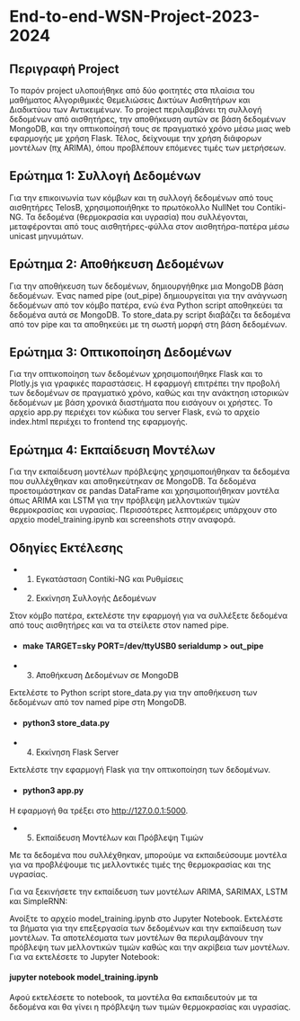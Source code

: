 # End-to-end-WSN-Project-2023-2024

## Περιγραφή Project

Το παρόν project υλοποιήθηκε από δύο φοιτητές στα πλαίσια του μαθήματος Αλγοριθμικές Θεμελιώσεις
Δικτύων Αισθητήρων και Διαδικτύου των Αντικειμένων. Το project περιλαμβάνει τη συλλογή δεδομένων
από αισθητήρες, την αποθήκευση αυτών σε βάση δεδομένων MongoDB, και την οπτικοποίησή τους σε
πραγματικό χρόνο μέσω μιας web εφαρμογής με χρήση Flask. Τέλος, δείχνουμε την χρήση διάφορων μοντέλων (πχ ARIMA), όπου προβλέπουν επόμενες τιμές των μετρήσεων.

## Ερώτημα 1: Συλλογή Δεδομένων

Για την επικοινωνία των κόμβων και τη συλλογή δεδομένων από τους αισθητήρες TelosB,
χρησιμοποιήθηκε το πρωτόκολλο NullNet του Contiki-NG. Τα δεδομένα (θερμοκρασία και υγρασία) που
συλλέγονται, μεταφέρονται από τους αισθητήρες-φύλλα στον αισθητήρα-πατέρα μέσω unicast
μηνυμάτων.

## Ερώτημα 2: Αποθήκευση Δεδομένων

Για την αποθήκευση των δεδομένων, δημιουργήθηκε μια MongoDB βάση δεδομένων. Ένας named pipe
(out_pipe) δημιουργείται για την ανάγνωση δεδομένων από τον κόμβο πατέρα, ενώ ένα Python script
αποθηκεύει τα δεδομένα αυτά σε MongoDB. Το store_data.py script διαβάζει τα δεδομένα από τον pipe
και τα αποθηκεύει με τη σωστή μορφή στη βάση δεδομένων.

## Ερώτημα 3: Οπτικοποίηση Δεδομένων

Για την οπτικοποίηση των δεδομένων χρησιμοποιήθηκε Flask και το Plotly.js για γραφικές παραστάσεις.
Η εφαρμογή επιτρέπει την προβολή των δεδομένων σε πραγματικό χρόνο, καθώς και την ανάκτηση
ιστορικών δεδομένων με βάση χρονικά διαστήματα που εισάγουν οι χρήστες. Το αρχείο app.py περιέχει
τον κώδικα του server Flask, ενώ το αρχείο index.html περιέχει το frontend της εφαρμογής.

## Ερώτημα 4: Εκπαίδευση Μοντέλων

Για την εκπαίδευση μοντέλων πρόβλεψης χρησιμοποιήθηκαν τα δεδομένα που συλλέχθηκαν και
αποθηκεύτηκαν σε MongoDB. Τα δεδομένα προετοιμάστηκαν σε pandas DataFrame και
χρησιμοποιήθηκαν μοντέλα όπως ARIMA και LSTM για την πρόβλεψη μελλοντικών τιμών
θερμοκρασίας και υγρασίας. Περισσότερες λεπτομέρεις υπάρχουν στο αρχείο model_training.ipynb και screenshots στην αναφορά.

## Οδηγίες Εκτέλεσης

- 1. Εγκατάσταση Contiki-NG και Ρυθμίσεις

- 2. Εκκίνηση Συλλογής Δεδομένων

Στον κόμβο πατέρα, εκτελέστε την εφαρμογή για να συλλέξετε δεδομένα από τους αισθητήρες και να τα
στείλετε στον named pipe.

- #### make TARGET=sky PORT=/dev/ttyUSB0 serialdump > out_pipe

- 3. Αποθήκευση Δεδομένων σε MongoDB

Εκτελέστε το Python script store_data.py για την αποθήκευση των δεδομένων από τον named pipe στη
MongoDB.

- #### python3 store_data.py

- 4. Εκκίνηση Flask Server

Εκτελέστε την εφαρμογή Flask για την οπτικοποίηση των δεδομένων.

- #### python3 app.py

Η εφαρμογή θα τρέξει στο http://127.0.0.1:5000.

- 5. Εκπαίδευση Μοντέλων και Πρόβλεψη Τιμών

Με τα δεδομένα που συλλέχθηκαν, μπορούμε να εκπαιδεύσουμε μοντέλα για να προβλέψουμε τις μελλοντικές τιμές της θερμοκρασίας και της υγρασίας.

Για να ξεκινήσετε την εκπαίδευση των μοντέλων ARIMA, SARIMAX, LSTM και SimpleRNN:

Ανοίξτε το αρχείο model_training.ipynb στο Jupyter Notebook.
Εκτελέστε τα βήματα για την επεξεργασία των δεδομένων και την εκπαίδευση των μοντέλων.
Τα αποτελέσματα των μοντέλων θα περιλαμβάνουν την πρόβλεψη των μελλοντικών τιμών καθώς και την ακρίβεια των μοντέλων.
Για να εκτελέσετε το Jupyter Notebook:

#### jupyter notebook model_training.ipynb

Αφού εκτελέσετε το notebook, τα μοντέλα θα εκπαιδευτούν με τα δεδομένα και θα γίνει η πρόβλεψη των τιμών θερμοκρασίας και υγρασίας.
